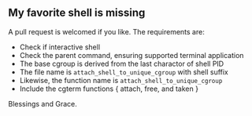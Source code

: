 
## My favorite shell is missing

A pull request is welcomed if you like. The requirements are:

- Check if interactive shell
- Check the parent command, ensuring supported terminal application 
- The base cgroup is derived from the last charactor of shell PID
- The file name is `attach_shell_to_unique_cgroup` with shell suffix
- Likewise, the function name is `attach_shell_to_unique_cgroup`
- Include the cgterm functions { attach, free, and taken }

Blessings and Grace.

